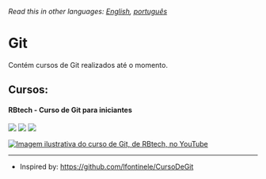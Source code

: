 *Read this in other languages: [English](readme.md), [português](readme.pt.md)*

# Git

Contém cursos de Git realizados até o momento.

## Cursos:

#### RBtech - Curso de Git para iniciantes

[![](https://img.shields.io/static/v1.svg?label=cursando&labelColor=gray&message=25%&color=rosybrown)](courses/rbtech/readme.md)
[![](https://img.shields.io/static/v1.svg?label=disponível&labelColor=gray&message=YouTube&color=dd3333)](https://www.youtube.com/playlist?list=PLInBAd9OZCzzHBJjLFZzRl6DgUmOeG3H0)
![](https://img.shields.io/static/v1.svg?label=idioma&labelColor=gray&message=português&color=blue)

[![Imagem ilustrativa do curso de Git, de RBtech, no YouTube](https://img.youtube.com/vi/-GhA2JPImgU/mqdefault.jpg)](courses/rbtech/readme.md)

---

* Inspired by: https://github.com/lfontinele/CursoDeGit

